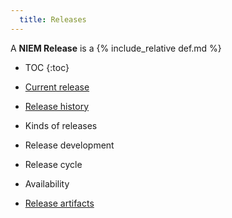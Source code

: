 ```yaml
---
  title: Releases
---
```


A <strong>NIEM Release</strong> is a {% include_relative def.md %}

- TOC
{:toc}

- [Current release](../../niem-releases/)
- [Release history](history)
- Kinds of releases
- Release development
- Release cycle
- Availability
- [Release artifacts](artifacts/)
